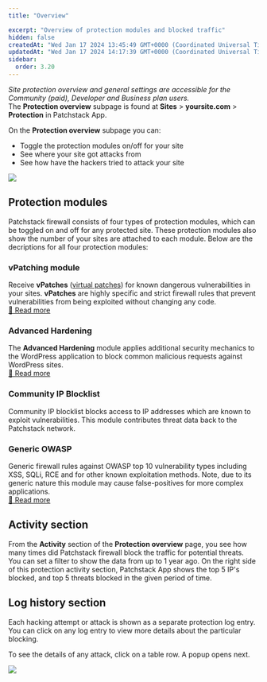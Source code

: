 ```yaml
---
title: "Overview"

excerpt: "Overview of protection modules and blocked traffic"
hidden: false
createdAt: "Wed Jan 17 2024 13:45:49 GMT+0000 (Coordinated Universal Time)"
updatedAt: "Wed Jan 17 2024 14:17:39 GMT+0000 (Coordinated Universal Time)"
sidebar:
  order: 3.20
---
```


_Site protection overview and general settings are accessible for the Community (paid), Developer and Business plan users._ \
The **Protection overview** subpage is found at **Sites** > **yoursite.com** > **Protection** in Patchstack App.

On the **Protection overview** subpage you can:
* Toggle the protection modules on/off for your site
* See where your site got attacks from
* See how have the hackers tried to attack your site

![](@images/patchstack-site-protection-overview.png)

## Protection modules

Patchstack firewall consists of four types of protection modules, which can be toggled on and off for any protected site. These protection modules also show the number of your sites are attached to each module.
Below are the decriptions for all four protection modules:

### vPatching module

Receive **vPatches** (<a href="https://patchstack.com/articles/virtual-patching/" target="_blank">virtual patches</a>) for known dangerous vulnerabilities in your sites. **vPatches** are highly specific and strict firewall rules that prevent vulnerabilities from being exploited without changing any code.  
<a href="/patchstack-app/protection/patchstack-modules/#vpatches" target="_blank">📖 Read more </a>

### Advanced Hardening

The **Advanced Hardening** module applies additional security mechanics to the WordPress application to block common malicious requests against WordPress sites.  
<a href="/patchstack-app/protection/patchstack-modules/#advanced-hardening" target="_blank">📖 Read more </a>

### Community IP Blocklist

Community IP blocklist blocks access to IP addresses which are known to exploit vulnerabilities. This module contributes threat data back to the Patchstack network.

### Generic OWASP

Generic firewall rules against OWASP top 10 vulnerability types including XSS, SQLi, RCE and for other known exploitation methods. Note, due to its generic nature this module may cause false-positives for more complex applications.  
<a href="/patchstack-app/protection/patchstack-modules/#generic-owasp" target="_blank">📖 Read more </a>

## Activity section

From the **Activity** section of the **Protection overview** page, you see how many times did Patchstack firewall block the traffic for potential threats.  
You can set a filter to show the data from up to 1 year ago.
On the right side of this protection activity section, Patchstack App shows the top 5 IP's blocked, and top 5 threats blocked in the given period of time.

## Log history section

Each hacking attempt or attack is shown as a separate protection log entry. You can click on any log entry to view more details about the particular blocking.

To see the details of any attack, click on a table row. A popup opens next.

![](@images/patchstack-attack-popup.png)
